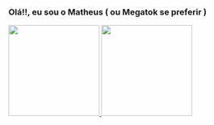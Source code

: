 ### Olá!!, eu sou o Matheus ( ou Megatok se preferir )

 <div>
  <a href="https://github.com/Megatoi">
  <img height="180em" src="https://github-readme-stats.vercel.app/api?username=Megatoi&border_radius=20%&show_icons=true&theme=dracula&include_all_commits=true&count_private=true"/>
  <img height="180em" src="https://github-readme-stats.vercel.app/api/top-langs/?username=Megatoi&border_radius=10px&langs_count=7&theme=dracula"/>
</div>

